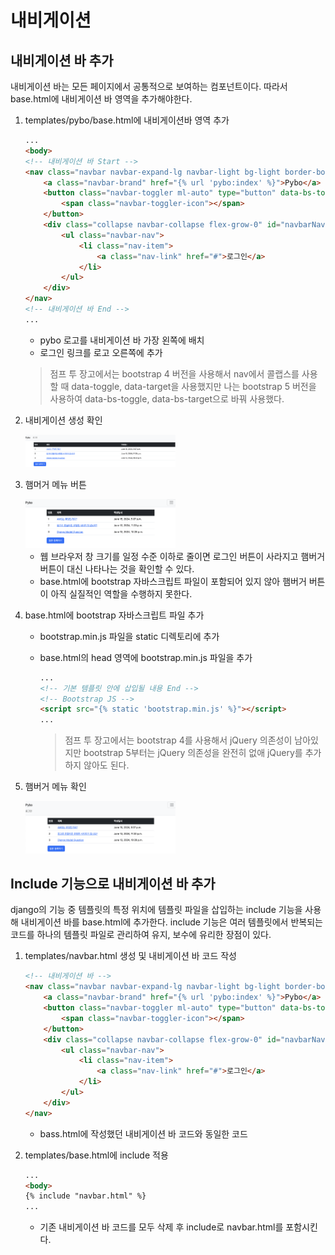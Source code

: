# 내비게이션

## 내비게이션 바 추가

내비게이션 바는 모든 페이지에서 공통적으로 보여하는 컴포넌트이다. 따라서 base.html에 내비게이션 바 영역을 추가해야한다.

1. templates/pybo/base.html에 내비게이션바 영역 추가
    
    ```html
    ...
    <body>
    <!-- 내비게이션 바 Start -->
    <nav class="navbar navbar-expand-lg navbar-light bg-light border-bottom">
        <a class="navbar-brand" href="{% url 'pybo:index' %}">Pybo</a>
        <button class="navbar-toggler ml-auto" type="button" data-bs-toggle="collapse" data-bs-target="#navbarNav" aria-controls="navbarNav" aria-expanded="false" aria-label="Toggle navigation">
            <span class="navbar-toggler-icon"></span>
        </button>
        <div class="collapse navbar-collapse flex-grow-0" id="navbarNav">
            <ul class="navbar-nav">
                <li class="nav-item">
                    <a class="nav-link" href="#">로그인</a>
                </li>
            </ul>
        </div>
    </nav>
    <!-- 내비게이션 바 End -->
    ...
    ```
    
    - pybo 로고를 내비게이션 바 가장 왼쪽에 배치
    - 로그인 링크를 로고 오른쪽에 추가
    
    > 점프 투 장고에서는 bootstrap 4 버전을 사용해서 nav에서 콜랩스를 사용할 때 data-toggle, data-target을 사용했지만 나는 bootstrap 5 버전을 사용하여 data-bs-toggle, data-bs-target으로 바꿔 사용했다.
    > 
2. 내비게이션 생성 확인
    
    <img src="/images/navigation_1.png" width="50%" height="50%" title="navigation bar 1" alt="navigation bar 1">   
    
3. 햄머거 메뉴 버튼
    
    <img src="/images/navigation_2.png" width="50%" height="50%" title="navigation bar 2" alt="navigation bar 2">   
    
    - 웹 브라우저 창 크기를 일정 수준 이하로 줄이면 로그인 버튼이 사라지고 햄버거 버튼이 대신 나타나는 것을 확인할 수 있다.
    - base.html에 bootstrap 자바스크립트 파일이 포함되어 있지 않아 햄버거 버튼이 아직 실질적인 역할을 수행하지 못한다.
4. base.html에 bootstrap 자바스크립트 파일 추가
    - bootstrap.min.js 파일을 static 디렉토리에 추가
    - base.html의 head 영역에 bootstrap.min.js 파일을 추가
        
        ```html
        ...
        <!-- 기본 템플릿 안에 삽입될 내용 End -->
        <!-- Bootstrap JS -->
        <script src="{% static 'bootstrap.min.js' %}"></script>
        ...
        ```
        
        > 점프 투 장고에서는 bootstrap 4를 사용해서 jQuery 의존성이 남아있지만 bootstrap 5부터는 jQuery 의존성을 완전히 없애 jQuery를 추가하지 않아도 된다.
        > 
5. 햄버거 메뉴 확인
    
    <img src="/images/navigation_3.png" width="50%" height="50%" title="navigation bar 3" alt="navigation bar 3">   
    

## Include 기능으로 내비게이션 바 추가

django의 기능 중 템플릿의 특정 위치에 템플릿 파일을 삽입하는 include 기능을 사용해 내비게이션 바를 base.html에 추가한다. include 기능은 여러 템플릿에서 반복되는 코드를 하나의 템플릿 파일로 관리하여 유지, 보수에 유리한 장점이 있다.

1. templates/navbar.html 생성 및 내비게이션 바 코드 작성
    
    ```html
    <!-- 내비게이션 바 -->
    <nav class="navbar navbar-expand-lg navbar-light bg-light border-bottom">
        <a class="navbar-brand" href="{% url 'pybo:index' %}">Pybo</a>
        <button class="navbar-toggler ml-auto" type="button" data-bs-toggle="collapse" data-bs-target="#navbarNav" aria-controls="navbarNav" aria-expanded="false" aria-label="Toggle navigation">
            <span class="navbar-toggler-icon"></span>
        </button>
        <div class="collapse navbar-collapse flex-grow-0" id="navbarNav">
            <ul class="navbar-nav">
                <li class="nav-item">
                    <a class="nav-link" href="#">로그인</a>
                </li>
            </ul>
        </div>
    </nav>
    ```
    
    - bass.html에 작성했던 내비게이션 바 코드와 동일한 코드
2. templates/base.html에 include 적용
    
    ```html
    ...
    <body>
    {% include "navbar.html" %}
    ...
    ```
    
    - 기존 내비게이션 바 코드를 모두 삭제 후 include로 navbar.html를 포함시킨다.